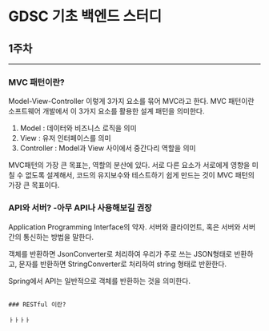 # GDSC 기초 백엔드 스터디

## 1주차

---

### MVC 패턴이란?

Model-View-Controller 이렇게 3가지 요소를 묶어 MVC라고 한다. MVC 패턴이란 소프트웨어 개발에서 이 3가지 요소를 활용한 설계 패턴을 의미한다.

1. Model : 데이터와 비즈니스 로직을 의미
2. View : 유저 인터페이스를 의미
3. Controller : Model과 View 사이에서 중간다리 역할을 의미

MVC패턴의 가장 큰 목표는, 역할의 분산에 있다. 서로 다른 요소가 서로에게 영향을 미칠 수 없도록 설계해서, 코드의 유지보수와 테스트하기 쉽게 만드는 것이 MVC 패턴의 가장 큰 목표이다.

### API와 서버? -아무 API나 사용해보길 권장

Application Programming Interface의 약자. 서버와 클라이언트, 혹은 서버와 서버간의 통신하는 방법을 말한다.

객체를 반환하면 JsonConverter로 처리하여 우리가 주로 쓰는 JSON형태로 반환하고, 문자를 반환하면 StringConverter로 처리하여 string 형태로 반환한다.

Spring에서 API는 일반적으로 객체를 반환하는 것을 의미한다.
~~~

### RESTful 이란?

ㅏㅏㅏㅏ